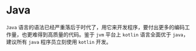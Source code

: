 # Java

`Java` 语言的语法已经严重落后于时代了，用它来开发程序，要付出更多的编码工作量，也更难得到高质量的代码。鉴于 `jvm` 平台上 `kotlin` 语言全面优于 `java`，建议所有 `java` 程序员立刻使用 `kotlin` 开发。
